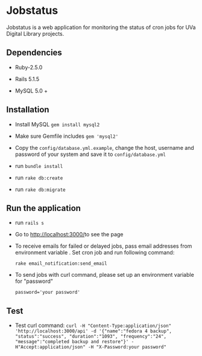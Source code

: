 # Jobstatus

Jobstatus is a web application for monitoring the status of cron jobs for UVa Digital Library projects. 

## Dependencies

* Ruby-2.5.0

* Rails 5.1.5

* MySQL 5.0 +

## Installation

* Install MySQL `gem install mysql2`

* Make sure Gemfile includes `gem 'mysql2'`

* Copy the `config/database.yml.example`, change the host, username and password of your system and save it to `config/database.yml` 

* run `bundle install`

* run `rake db:create`

* run `rake db:migrate`

## Run the application 

* run `rails s`

* Go to [http://localhost:3000/](http://localhost:3000/)to see the page

* To receive emails for failed or delayed jobs, pass email addresses from environment variable . Set cron job and run following command:
  
  `rake email_notification:send_email` 
  
* To send jobs with curl command, please set up an environment variable for "password"

  `password='your password'` 
  
## Test

* Test curl command: 
 `curl -H "Content-Type:application/json" 'http://localhost:3000/api' -d '{"name":"fedora 4 backup", "status":"success", "duration":"1093", "frequency":"24", "message":"completed backup and restore"}' -H"Accept:application/json" -H "X-Password:your password"`
